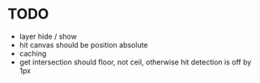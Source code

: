 # TODO

* layer hide / show
* hit canvas should be position absolute
* caching
* get intersection should floor, not ceil, otherwise hit detection is off by 1px
